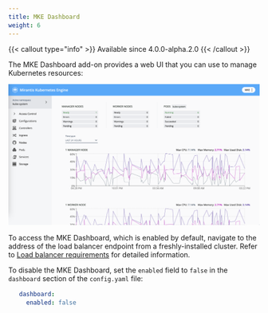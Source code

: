 ```yaml
---
title: MKE Dashboard
weight: 6
---
```


{{< callout type="info" >}} Available since 4.0.0-alpha.2.0 {{< /callout >}}

The MKE Dashboard add-on provides a web UI that you can use to manage
Kubernetes resources:

![MKE dasboard preview](ui-preview.png)

To access the MKE Dashboard, which is enabled by default, navigate to the
address of the load balancer endpoint from a freshly-installed cluster. Refer
to [Load balancer requirements](../../getting-started/system-requirements#load-balancer-requirements) for detailed information.

To disable the MKE Dashboard, set the `enabled` field to `false`
in the `dashboard` section of the `config.yaml` file:

```yaml
   dashboard:
     enabled: false
```
